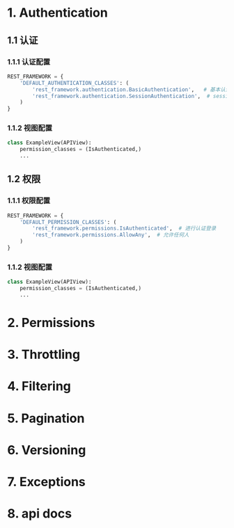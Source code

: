 # 1. Authentication

## 1.1 认证

### 1.1.1 认证配置

```python
REST_FRAMEWORK = {
    'DEFAULT_AUTHENTICATION_CLASSES': (
        'rest_framework.authentication.BasicAuthentication',   # 基本认证
        'rest_framework.authentication.SessionAuthentication',  # session认证
    )
}
```

### 1.1.2 视图配置

```python
class ExampleView(APIView):
    permission_classes = (IsAuthenticated,)
    ...
```



## 1.2 权限

### 1.1.1 权限配置

```python
REST_FRAMEWORK = {
    'DEFAULT_PERMISSION_CLASSES': (
        'rest_framework.permissions.IsAuthenticated',  # 进行认证登录
        'rest_framework.permissions.AllowAny',  # 允许任何人
    )
}
```

### 1.1.2 视图配置

```python
class ExampleView(APIView):
    permission_classes = (IsAuthenticated,)
    ...
```







# 2. Permissions

# 3. Throttling

# 4. Filtering

# 5. Pagination
# 6. Versioning

# 7. Exceptions

# 8. api docs

